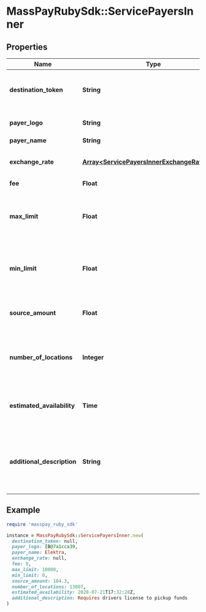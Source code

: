 # MassPayRubySdk::ServicePayersInner

## Properties

| Name | Type | Description | Notes |
| ---- | ---- | ----------- | ----- |
| **destination_token** | **String** | Token that represents the payout destination. 36 characters long |  |
| **payer_logo** | **String** | base64 representation of the payer logo |  |
| **payer_name** | **String** | Name of payer |  |
| **exchange_rate** | [**Array&lt;ServicePayersInnerExchangeRateInner&gt;**](ServicePayersInnerExchangeRateInner.md) | Lists all available currencies and their estimated rates |  |
| **fee** | **Float** | Service fee |  |
| **max_limit** | **Float** | The maximum amount (inclusive) the user can send with this service. 0 if no upper limit |  |
| **min_limit** | **Float** | The minimum amount (inclusive) the user can send with this service. 0 if no lower limit |  |
| **source_amount** | **Float** | Optional return field. Will only show if &#x60;limit&#x60; parameter is provided | [optional] |
| **number_of_locations** | **Integer** | Total number of locations. Mostly relevant for cash pickup services. 0 if unknown or irrelevant | [optional][default to 0] |
| **estimated_availability** | **Time** | Estimated availability of funds. When funds would be available to pickup/deposited | [optional] |
| **additional_description** | **String** | When available, additional description that explains the service offered or requirements for funds delivery. | [optional] |

## Example

```ruby
require 'masspay_ruby_sdk'

instance = MassPayRubySdk::ServicePayersInner.new(
  destination_token: null,
  payer_logo: [B@7a1cca39,
  payer_name: Elektra,
  exchange_rate: null,
  fee: 8,
  max_limit: 10000,
  min_limit: 0,
  source_amount: 104.3,
  number_of_locations: 13007,
  estimated_availability: 2020-07-21T17:32:28Z,
  additional_description: Requires drivers license to pickup funds
)
```

